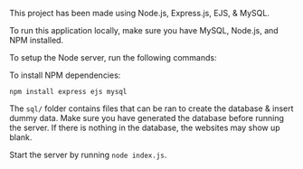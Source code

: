 This project has been made using Node.js, Express.js, EJS, & MySQL.

To run this application locally, make sure you have MySQL, Node.js, and NPM installed.

To setup the Node server, run the following commands:

To install NPM dependencies:

```
npm install express ejs mysql
```

The `sql/` folder contains files that can be ran to create the database & insert dummy data. Make sure you have generated the database before running the server. If there is nothing in the database, the websites may show up blank.

Start the server by running `node index.js`.
